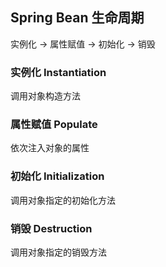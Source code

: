 Spring Bean 生命周期
--------------------------------
实例化 -> 属性赋值 -> 初始化 -> 销毁

### 实例化 Instantiation
调用对象构造方法

### 属性赋值 Populate
依次注入对象的属性

### 初始化 Initialization
调用对象指定的初始化方法

### 销毁 Destruction
调用对象指定的销毁方法